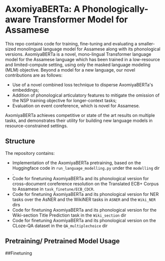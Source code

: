 # AxomiyaBERTa: A Phonologically-aware Transformer Model for Assamese
 
This repo contains code for training, fine-tuning and evaluating a smaller-sized monolingual language model for Assamese along with its phonological versions. AxomiyaBERTa is a novel, mono-lingual Transformer language model for the Assamese language which has been trained in a low-resource and limited-compute setting, using only the masked language modeling (MLM) objective. Beyond a model for a new language, our novel contributions are as follows:

- Use of a novel combined loss technique to disperse AxomiyaBERTa's embeddings;
- Addition of phonological articulatory features to mitigate the omission of the NSP training objective for longer-context tasks;
- Evaluation on event coreference, which is novel for Assamese.

AxomiyaBERTa achieves competitive or state of the art results on multiple tasks, and demonstrates their utility for building new language models in resource-constrained settings.


## Structure 
The repository contains:

- Implementation of the AxomiyaBERTa pretraining, based on the Huggingface code in `run_language_modelling.py` under the `modelling` dir .
- Code for finetuning AxomiyaBERTa and its phonological version for cross-document coreference resolution on the Translated ECB+ Corpus to Assamese in `task_finetune/ECB_CDCR`.
- Code for finetuning AxomiyaBERTa and its phonological version for NER tasks over the AsNER and the WikiNER tasks in  `ASNER` and the `Wiki_NER` dirs
- Code for finetuning AxomiyaBERTa and its phonological version for the Wiki-section Title Prediction task in the `Wiki_section` dir
- Code for finetuning AxomiyaBERTa and its phonological version on the CLoze-QA dataset in the `QA_multiplechoice` dir


## Pretraining/ Pretrained Model Usage




##Finetuning  




 
